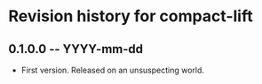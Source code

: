 # Revision history for compact-lift

## 0.1.0.0 -- YYYY-mm-dd

* First version. Released on an unsuspecting world.
